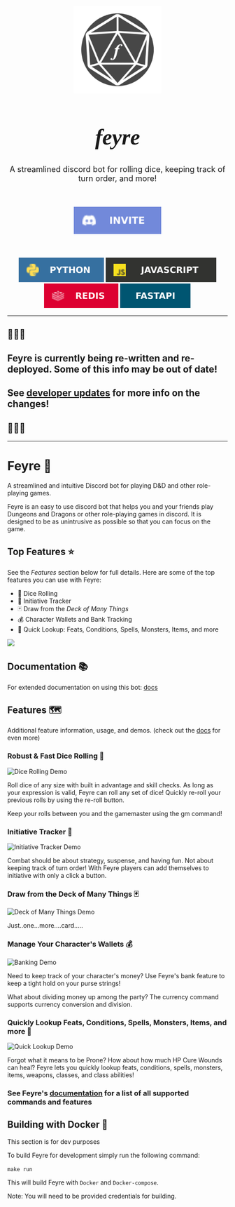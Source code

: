 <h2 align="center"><img src="docs/assets/feyre-icon.png" alt="errbot" align="center" width="200px" /></h2>
<h1 align="center" style="font-size:50px; font-family:'Times New Roman'"><i>feyre</i></h1>

<p align="center" style="font-size:18px">
  A streamlined discord bot for rolling dice, keeping track of turn order, and more!
</p>
<br>
<h5 align="center"><img src="docs/assets/invite.svg" alt="errbot" align="center" width="200px" /></h5>
<br>

<p align="center">
  <img src="docs/assets/python.svg" alt="backend python"/>
  <img src="docs/assets/javascript.svg" alt="frontend javascript"/>
  <img src="docs/assets/redis.svg" alt="redis"/>
  <img src="docs/assets/FastAPI.svg" alt="Fast API"/>
</p>

<hr>

## 🚧🚧🚧 
## Feyre is currently being re-written and re-deployed. Some of this info may be out of date!
## See [developer updates](http://docs.feyre.io/developer-updates/) for more info on the changes!
## 🚧🚧🚧

---

# Feyre 🎲

A streamlined and intuitive Discord bot for playing D&D and other role-playing games.

Feyre is an easy to use discord bot that helps you and your friends play Dungeons and Dragons or other role-playing games in discord. It is designed to be as unintrusive as possible so that you can focus on the game.

## Top Features ⭐

See the *Features* section below for full details. Here are some of the top features you can use with Feyre:

* 🎲 Dice Rolling
* 📍 Initiative Tracker
* 🃏 Draw from the *Deck of Many Things*
* 💰 Character Wallets and Bank Tracking
* 🔎 Quick Lookup: Feats, Conditions, Spells, Monsters, Items, and more

<!-- markdownlint-disable no-inline-html -->
<p align="left">
  <img width=600px src="docs/assets/roll.png"/>
</p>
<!-- markdownlint-enable no-inline-html -->

## Documentation 📚

For extended documentation on using this bot: [docs](https://feyre.readthedocs.io/en/latest/#)

## Features 🗺️

Additional feature information, usage, and demos. (check out the [docs](https://feyre.readthedocs.io/en/latest/#) for even more)

### Robust & Fast Dice Rolling 🎲

![Dice Rolling Demo](https://i.imgur.com/gIXx2JD.gif)

Roll dice of any size with built in advantage and skill checks. As long as your expression is valid, Feyre can roll any set of dice! Quickly re-roll your previous rolls by using the re-roll button.

Keep your rolls between you and the gamemaster using the gm command!

### Initiative Tracker 📍

![Initiative Tracker Demo](https://i.imgur.com/ZEX9SGW.gif)

Combat should be about strategy, suspense, and having fun. Not about keeping track of turn order! With Feyre players can add themselves to initiative with only a click a button.

### Draw from the Deck of Many Things 🃏

![Deck of Many Things Demo](https://i.imgur.com/MKL4KaI.gif)

Just..one...more....card.....

### Manage Your Character's Wallets 💰

![Banking Demo](https://i.imgur.com/UijvBnN.png)

Need to keep track of your character's money? Use Feyre's bank feature to keep a tight hold on your purse strings!

What about dividing money up among the party? The currency command supports currency conversion and division.

### Quickly Lookup Feats, Conditions, Spells, Monsters, Items, and more 🔎

![Quick Lookup Demo](https://i.imgur.com/99dP4Om.png)

Forgot what it means to be Prone? How about how much HP Cure Wounds can heal? Feyre lets you quickly lookup feats, conditions, spells, monsters, items, weapons, classes, and class abilities!

### See Feyre's [documentation](https://feyre.readthedocs.io/en/latest/#) for a list of all supported commands and features

## Building with Docker 🐳

This section is for dev purposes

To build Feyre for development simply run the following command:

`make run`

This will build Feyre with `Docker` and `Docker-compose`.

Note: You will need to be provided credentials for building.
